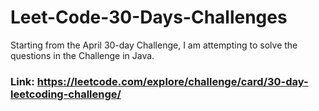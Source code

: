 # Leet-Code-30-Days-Challenges
Starting from the April 30-day Challenge, I am attempting to solve the questions in the Challenge in Java.

### Link: https://leetcode.com/explore/challenge/card/30-day-leetcoding-challenge/

